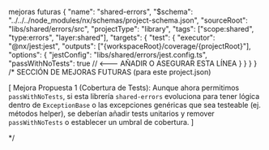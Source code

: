 mejoras futuras
{
  "name": "shared-errors",
  "$schema": "../../../node_modules/nx/schemas/project-schema.json",
  "sourceRoot": "libs/shared/errors/src",
  "projectType": "library",
  "tags": ["scope:shared", "type:errors", "layer:shared"],
  "targets": {
    "test": {
      "executor": "@nx/jest:jest",
      "outputs": ["{workspaceRoot}/coverage/{projectRoot}"],
      "options": {
        "jestConfig": "libs/shared/errors/jest.config.ts",
        "passWithNoTests": true // <--- AÑADIR O ASEGURAR ESTA LÍNEA
      }
    }
  }
}
/* SECCIÓN DE MEJORAS FUTURAS (para este project.json)

[
  Mejora Propuesta 1 (Cobertura de Tests): Aunque ahora permitimos `passWithNoTests`, si esta librería `shared-errors` evoluciona para tener lógica dentro de `ExceptionBase` o las excepciones genéricas que sea testeable (ej. métodos helper), se deberían añadir tests unitarios y remover `passWithNoTests` o establecer un umbral de cobertura.
]

*/
